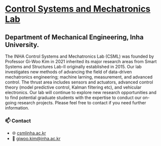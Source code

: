 # [Control Systems and Mechatronics Lab](https://csml.inha.ac.kr/Professor.html)
## Department of Mechanical Engineering, Inha University.

The INHA Control Systems and Mechatronics Lab (CSML) was founded by Professor Gi-Woo Kim in 2021 inherited its major research areas from Smart Systems and Structures Lab-II originally established in 2015. Our lab investigates new methods of advancing the field of data-driven mechatronics engineering; machine larning, measurement, and advanced control. The thrust area includes sensors and actuators, advanced control theory (model predictive control, Kalman filtering etc), and vehicular electronics. Our lab will continue to explore new research opportunities and to find potential graduate students with the expertise to conduct our on-going research projects. Please feel free to contact if you need further information.

### 📫 Contact
- 🌐 [csmlinha.ac.kr](https://csmlinha.ac.kr)
- 📧 giwoo.kim@inha.ac.kr

<!--
**CSML-Inha/CSML-Inha** is a ✨ _special_ ✨ repository because its `README.md` (this file) appears on your GitHub profile.

Here are some ideas to get you started:

- 🔭 I’m currently working on ...
- 🌱 I’m currently learning ...
- 👯 I’m looking to collaborate on ...
- 🤔 I’m looking for help with ...
- 💬 Ask me about ...
- 📫 How to reach me: ...
- 😄 Pronouns: ...
- ⚡ Fun fact: ...
-->
